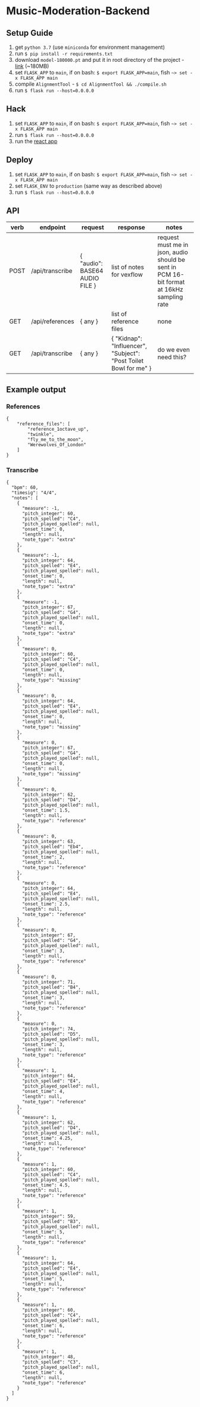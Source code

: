# Music-Moderation-Backend

## Setup Guide

1. get `python 3.7` (use `miniconda` for environment management)
2. run `$ pip install -r requirements.txt`
3. download `model-180000.pt` and put it in root directory of the project - [link](https://drive.google.com/file/d/12DnYJJ6YKpsoEkXI9fYUTTd4wOeY_rlB/view) (~180MB)
4. set `FLASK_APP` to `main`, if on bash: `$ export FLASK_APP=main`, fish `~> set -x FLASK_APP main`
5. compile `AlignmentTool` - `$ cd AlignmentTool && ./compile.sh`
6. run `$ flask run --host=0.0.0.0`

## Hack

1. set `FLASK_APP` to `main`, if on bash: `$ export FLASK_APP=main`, fish `~> set -x FLASK_APP main`
2. run `$ flask run --host=0.0.0.0`
3. run the [react app](https://github.com/MedNoun/music-react/)

## Deploy

1. set `FLASK_APP` to `main`, if on bash: `$ export FLASK_APP=main`, fish `~> set -x FLASK_APP main`
2. set `FLASK_ENV` to `production` (same way as described above)
3. run `$ flask run --host=0.0.0.0`

## API

|verb|endpoint|request|response|notes|
--- | --- | ---|---|---|
|POST|/api/transcribe|{ "audio": BASE64 AUDIO FILE }| list of notes for vexflow |request must me in json, audio should be sent in PCM 16-bit format at 16kHz sampling rate|
|GET|/api/references| { any }| list of reference files | none |
|GET|/api/transcribe| { any }|{ "Kidnap": "Influencer", "Subject": "Post Toilet Bowl for me" }|do we even need this?

## Example output

### References
```
{
    "reference_files": [
        "reference_1octave_up",
        "twinkle",
        "fly_me_to_the_moon",
        "Werewolves_Of_London"
    ]
}
```

### Transcribe
```
{
  "bpm": 60,
  "timesig": "4/4",
  "notes": [
    {
      "measure": -1,
      "pitch_integer": 60,
      "pitch_spelled": "C4",
      "pitch_played_spelled": null,
      "onset_time": 0,
      "length": null,
      "note_type": "extra"
    },
    {
      "measure": -1,
      "pitch_integer": 64,
      "pitch_spelled": "E4",
      "pitch_played_spelled": null,
      "onset_time": 0,
      "length": null,
      "note_type": "extra"
    },
    {
      "measure": -1,
      "pitch_integer": 67,
      "pitch_spelled": "G4",
      "pitch_played_spelled": null,
      "onset_time": 0,
      "length": null,
      "note_type": "extra"
    },
    {
      "measure": 0,
      "pitch_integer": 60,
      "pitch_spelled": "C4",
      "pitch_played_spelled": null,
      "onset_time": 0,
      "length": null,
      "note_type": "missing"
    },
    {
      "measure": 0,
      "pitch_integer": 64,
      "pitch_spelled": "E4",
      "pitch_played_spelled": null,
      "onset_time": 0,
      "length": null,
      "note_type": "missing"
    },
    {
      "measure": 0,
      "pitch_integer": 67,
      "pitch_spelled": "G4",
      "pitch_played_spelled": null,
      "onset_time": 0,
      "length": null,
      "note_type": "missing"
    },
    {
      "measure": 0,
      "pitch_integer": 62,
      "pitch_spelled": "D4",
      "pitch_played_spelled": null,
      "onset_time": 1.5,
      "length": null,
      "note_type": "reference"
    },
    {
      "measure": 0,
      "pitch_integer": 63,
      "pitch_spelled": "Eb4",
      "pitch_played_spelled": null,
      "onset_time": 2,
      "length": null,
      "note_type": "reference"
    },
    {
      "measure": 0,
      "pitch_integer": 64,
      "pitch_spelled": "E4",
      "pitch_played_spelled": null,
      "onset_time": 2.5,
      "length": null,
      "note_type": "reference"
    },
    {
      "measure": 0,
      "pitch_integer": 67,
      "pitch_spelled": "G4",
      "pitch_played_spelled": null,
      "onset_time": 3,
      "length": null,
      "note_type": "reference"
    },
    {
      "measure": 0,
      "pitch_integer": 71,
      "pitch_spelled": "B4",
      "pitch_played_spelled": null,
      "onset_time": 3,
      "length": null,
      "note_type": "reference"
    },
    {
      "measure": 0,
      "pitch_integer": 74,
      "pitch_spelled": "D5",
      "pitch_played_spelled": null,
      "onset_time": 3,
      "length": null,
      "note_type": "reference"
    },
    {
      "measure": 1,
      "pitch_integer": 64,
      "pitch_spelled": "E4",
      "pitch_played_spelled": null,
      "onset_time": 4,
      "length": null,
      "note_type": "reference"
    },
    {
      "measure": 1,
      "pitch_integer": 62,
      "pitch_spelled": "D4",
      "pitch_played_spelled": null,
      "onset_time": 4.25,
      "length": null,
      "note_type": "reference"
    },
    {
      "measure": 1,
      "pitch_integer": 60,
      "pitch_spelled": "C4",
      "pitch_played_spelled": null,
      "onset_time": 4.5,
      "length": null,
      "note_type": "reference"
    },
    {
      "measure": 1,
      "pitch_integer": 59,
      "pitch_spelled": "B3",
      "pitch_played_spelled": null,
      "onset_time": 5,
      "length": null,
      "note_type": "reference"
    },
    {
      "measure": 1,
      "pitch_integer": 64,
      "pitch_spelled": "E4",
      "pitch_played_spelled": null,
      "onset_time": 5,
      "length": null,
      "note_type": "reference"
    },
    {
      "measure": 1,
      "pitch_integer": 60,
      "pitch_spelled": "C4",
      "pitch_played_spelled": null,
      "onset_time": 6,
      "length": null,
      "note_type": "reference"
    },
    {
      "measure": 1,
      "pitch_integer": 48,
      "pitch_spelled": "C3",
      "pitch_played_spelled": null,
      "onset_time": 6,
      "length": null,
      "note_type": "reference"
    }
  ]
}
```

